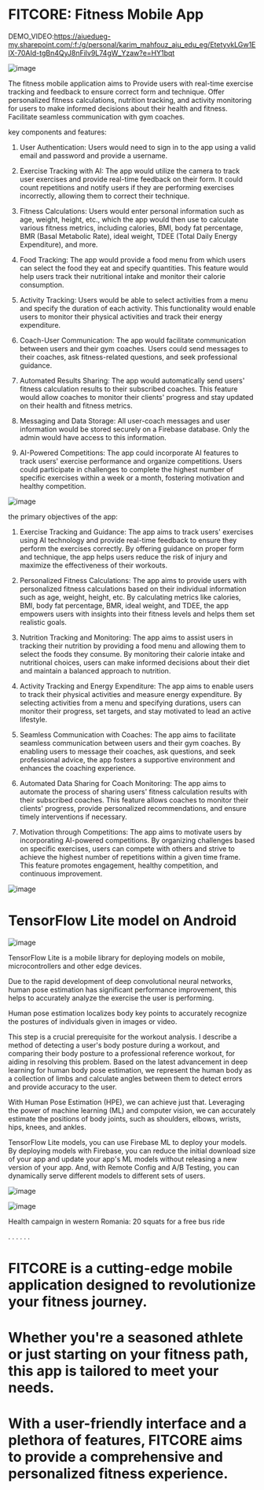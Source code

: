 
# FITCORE: Fitness Mobile App

DEMO_VIDEO:https://aiuedueg-my.sharepoint.com/:f:/g/personal/karim_mahfouz_aiu_edu_eg/EtetyvkLGw1ElX-70AId-tgBn4QyJ8nFilv9L74gW_Yzaw?e=HY1bqt

![image](https://github.com/kimo944/Fitness-Mobile-App/assets/134097491/f51546ca-462a-4627-ba4e-c8370aef4508)


The fitness mobile application aims to Provide users with real-time exercise tracking and feedback to ensure correct form and technique. Offer personalized fitness calculations, nutrition tracking, and activity monitoring for users to make informed decisions about their health and fitness. Facilitate seamless communication with gym coaches.

key components and features:

1.	User Authentication: Users would need to sign in to the app using a valid email and password and provide a username.

2.	Exercise Tracking with AI: The app would utilize the camera to track user exercises and provide real-time feedback on their form. It could count repetitions and notify users if they are performing exercises incorrectly, allowing them to correct their technique.

3.	Fitness Calculations: Users would enter personal information such as age, weight, height, etc., which the app would then use to calculate various fitness metrics, including calories, BMI, body fat percentage, BMR (Basal Metabolic Rate), ideal weight, TDEE (Total Daily Energy Expenditure), and more.

4.	Food Tracking: The app would provide a food menu from which users can select the food they eat and specify quantities. This feature would help users track their nutritional intake and monitor their calorie consumption.

5.	Activity Tracking: Users would be able to select activities from a menu and specify the duration of each activity. This functionality would enable users to monitor their physical activities and track their energy expenditure.

6.	Coach-User Communication: The app would facilitate communication between users and their gym coaches. Users could send messages to their coaches, ask fitness-related questions, and seek professional guidance.

7.	Automated Results Sharing: The app would automatically send users' fitness calculation results to their subscribed coaches. This feature would allow coaches to monitor their clients' progress and stay updated on their health and fitness metrics.

8.	Messaging and Data Storage: All user-coach messages and user information would be stored securely on a Firebase database. Only the admin would have access to this information.

9.	AI-Powered Competitions: The app could incorporate AI features to track users' exercise performance and organize competitions. Users could participate in challenges to complete the highest number of specific exercises within a week or a month, fostering motivation and healthy competition.


![image](https://github.com/kimo944/Fitness-Mobile-App/assets/134097491/5b2e73a3-63dc-420b-a0b1-d30bab703c16)


the primary objectives of the app:


1.	Exercise Tracking and Guidance: The app aims to track users' exercises using AI technology and provide real-time feedback to ensure they perform the exercises correctly. By offering guidance on proper form and technique, the app helps users reduce the risk of injury and maximize the effectiveness of their workouts.

2.	Personalized Fitness Calculations: The app aims to provide users with personalized fitness calculations based on their individual information such as age, weight, height, etc. By calculating metrics like calories, BMI, body fat percentage, BMR, ideal weight, and TDEE, the app empowers users with insights into their fitness levels and helps them set realistic goals.

3.	Nutrition Tracking and Monitoring: The app aims to assist users in tracking their nutrition by providing a food menu and allowing them to select the foods they consume. By monitoring their calorie intake and nutritional choices, users can make informed decisions about their diet and maintain a balanced approach to nutrition.

4.	Activity Tracking and Energy Expenditure: The app aims to enable users to track their physical activities and measure energy expenditure. By selecting activities from a menu and specifying durations, users can monitor their progress, set targets, and stay motivated to lead an active lifestyle.

5.	Seamless Communication with Coaches: The app aims to facilitate seamless communication between users and their gym coaches. By enabling users to message their coaches, ask questions, and seek professional advice, the app fosters a supportive environment and enhances the coaching experience.

6.	Automated Data Sharing for Coach Monitoring: The app aims to automate the process of sharing users' fitness calculation results with their subscribed coaches. This feature allows coaches to monitor their clients' progress, provide personalized recommendations, and ensure timely interventions if necessary.

7.	Motivation through Competitions: The app aims to motivate users by incorporating AI-powered competitions. By organizing challenges based on specific exercises, users can compete with others and strive to achieve the highest number of repetitions within a given time frame. This feature promotes engagement, healthy competition, and continuous improvement.






![image](https://github.com/kimo944/Fitness-Mobile-App/assets/134097491/80f1776f-7d4b-4fdf-9285-0a9a0ca7b29a)


#  TensorFlow Lite model on Android

![image](https://github.com/kimo944/Fitness-Mobile-App/assets/134097491/428a61e9-f4f0-4011-838b-21a4bf363364)

TensorFlow Lite is a mobile library for deploying models on mobile, microcontrollers and other edge devices.


Due to the rapid development of deep convolutional neural networks, human pose estimation has significant performance improvement, this helps to accurately analyze the exercise the user is performing.

Human pose estimation localizes body key points to accurately recognize the postures of individuals given in images or video. 

This step is a crucial prerequisite for the workout analysis. 
I describe a method of detecting a user's body posture during a workout, and comparing their body posture to a professional reference workout, for aiding in resolving this problem. 
Based on the latest advancement in deep learning for human body pose estimation, we represent the human body as a collection of limbs and calculate angles between them to detect errors and provide accuracy to the user. 


With Human Pose Estimation (HPE), we can achieve just that.
Leveraging the power of machine learning (ML) and computer vision, we can accurately estimate the positions of body joints, such as shoulders, elbows, wrists, hips, knees, and ankles.



 TensorFlow Lite models, you can use Firebase ML to deploy your models. By deploying models with Firebase, you can reduce the initial download size of your app and update your app's ML models without releasing a new version of your app. And, with Remote Config and A/B Testing, you can dynamically serve different models to different sets of users.


 ![image](https://github.com/kimo944/Fitness-Mobile-App/assets/134097491/81c9eb2e-9059-4224-81a1-d02de981fa10)



![image](https://github.com/kimo944/Fitness-Mobile-App/assets/134097491/fcf20548-258d-470d-bb60-a840796250d0)

Health campaign in western Romania: 20 squats for a free bus ride 


.
.
.
.
.
.




# FITCORE is a cutting-edge mobile application designed to revolutionize your fitness journey.
# Whether you're a seasoned athlete or just starting on your fitness path, this app is tailored to meet your needs.
# With a user-friendly interface and a plethora of features, FITCORE aims to provide a comprehensive and personalized fitness experience.


